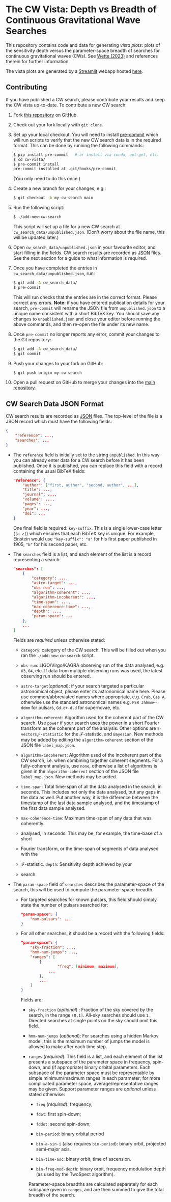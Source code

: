 # The CW Vista: Depth vs Breadth of Continuous Gravitational Wave Searches

This repository contains code and data for generating *vista plots*: plots of
the sensitivity depth versus the parameter-space breadth of searches for
continuous gravitational waves (CWs). See [Wette (2023)][wette2023] and
references therein for further information.

The vista plots are generated by a [Streamlit][streamlit] webapp hosted
[here][webapp].

## Contributing

If you have published a CW search, please contribute your results and keep the
CW vista up-to-date. To contribute a new CW search:

1. Fork [this repository][repo] on GitHub.

2. Check out your fork locally with `git clone`.

3. Set up your local checkout. You will need to install [pre-commit][pre-commit]
   which will run scripts to verify that the new CW search data is in the
   required format. This can be done by running the following commands:

   ```bash
   $ pip install pre-commit   # or install via conda, apt-get, etc.
   $ cd cw-vista/
   $ pre-commit install
   pre-commit installed at .git/hooks/pre-commit
   ```

   (You only need to do this once.)

4. Create a new branch for your changes, e.g.:

   ```bash
   $ git checkout -b my-cw-search main
   ```

5. Run the following script:

   ```bash
   $ ./add-new-cw-search
   ```

   This script will set up a file for a new CW search at
   `cw_search_data/unpublished.json`. (Don't worry about the file name, this
   will be updated later.)

6. Open `cw_search_data/unpublished.json` in your favourite editor, and start
   filling in the fields. CW search results are recorded as [JSON][json]
   files. See the next section for a guide to what information is required.

7. Once you have completed the entries in `cw_search_data/unpublished.json`, run:

   ```bash
   $ git add -A cw_search_data/
   $ pre-commit
   ```

   This will run checks that the entries are in the correct format. Please
   correct any errors.  **Note:** if you have entered publication details for
   your search, `pre-commit` will rename the JSON file from `unpublished.json`
   to a unique name consistent with a short BibTeX key. You should save any
   changes to `unpublished.json` and close your editor before running the above
   commands, and then re-open the file under its new name.

8. Once `pre-commit` no longer reports any error, commit your changes to the Git repository:

   ```bash
   $ git add -A cw_search_data/
   $ git commit
   ```

9. Push your changes to your fork on GitHub:

   ```bash
   $ git push origin my-cw-search
   ```

10. Open a pull request on GitHub to merge your changes into the [main
    repository](repo).

## CW Search Data JSON Format

CW search results are recorded as [JSON][json] files. The top-level of the file
is a JSON record which must have the following fields:

```json
{
    "reference": ...,
    "searches": ...
}
```

* The `reference` field is initially set to the string `unpublished`. In this way
  you can already enter data for a CW search before it has been published. Once
  it is published, you can replace this field with a record containing the usual
  BibTeX fields:

  ```json
  "reference": {
      "author": ["first, author", "second, author", ...],
      "title": ...,
      "journal": ...,
      "volume": ...,
      "pages": ...,
      "year": ...,
      "doi": ...
  }
  ```

  One final field is required: `key-suffix`. This is a single lower-case letter
  (`[a-z]`) which ensures that each BibTeX key is unique. For example, Einstein
  would use `"key-suffix": "a"` for his first paper published in 1905, `"b"` for
  his second paper, etc.

* The `searches` field is a list, and each element of the list is a record
  representing a search:

  ```json
  "searches": [
      {
          "category": ...,
          "astro-target": ...,
          "obs-run": ...,
          "algorithm-coherent": ...,
          "algorithm-incoherent": ...,
          "time-span": ...,
          "max-coherence-time": ...,
          "depth": ...,
          "param-space": ...
      },
      ...
  ]
  ```

  Fields are *required* unless otherwise stated:

  * `category`: category of the CW search. This will be filled out when you ran
    the `./add-new-cw-search` script.

  * `obs-run`: LIGO/Virgo/KAGRA observing run of the data analysed, e.g. `O3`,
    `O4`, etc. If data from multiple observing runs was used, the latest
    observing run should be entered.

  * `astro-target`(*optional*): if your search targeted a particular
    astronomical object, please enter its astronomical name here. Please use
    common/abbreviated names where appropriate, e.g. `Crab`, `Cas A`, otherwise
    use the standard astronomical names e.g. `PSR Jhhmm+-ddmm` for pulsars,
    `Gd.d+-d.d` for supernovae, etc.

  * `algorithm-coherent`: Algorithm used for the coherent part of the CW
    search. Use `power` if your search uses the power in a short Fourier
    transform as the coherent part of the analysis. Other options are
    `5-vectors`,`F-statistic` for the $\mathcal{F}$-statistic, and
    `Bayesian`. New methods may be added by editing the `algorithm-coherent`
    section of the JSON file `label_map.json`.

  * `algorithm-incoherent`: Algorithm used of the incoherent part of the CW
    search, i.e. when combining together coherent segments. For a fully-coherent
    analysis, use `none`, otherwise a list of algorithms is given in the
    `algorithm-coherent` section of the JSON file `label_map.json`. New methods
    may be added.

  * `time-span`: Total time-span of all the data analysed in the search, in
    seconds. This includes not only the data analysed, but any gaps in the data
    as well. Put another way, it is the difference between the timestamp of the
    last data sample analysed, and the timestamp of the first data sample
    analysed.

  * `max-coherence-time`: Maximum time-span of any data that was coherently
  * analysed, in seconds. This may be, for example, the time-base of a short
  * Fourier transform, or the time-span of segments of data analysed with the
  * $\mathcal{F}$-statistic.  `depth`: Sensitivity depth achieved by your
  * search.

* The `param-space` field of `searches` describes the parameter-space of the
  search, this will be used to compute the parameter-space breadth.

  * For targeted searches for known pulsars, this field should simply state the
    number of pulsars searched for:

    ```json
    "param-space": {
        "num-pulsars": ...
    }
    ```

  * For all other searches, it should be a record with the following fields:

    ```json
    "param-space": {
        "sky-fraction": ...,
        "hmm-num-jumps": ...,
        "ranges": [
            {
                    "freq": [minimum, maximum],
                ...
            },
            ...
        ]
    }
    ```

    Fields are:

    * `sky-fraction` (*optional*) : Fraction of the sky covered by the search,
      in the range `(0,1]`. All-sky searches should use `1`. Directed searches
      at single points on the sky should omit this field.

    * `hmm-num-jumps` (*optional*): For searches using a hidden Markov model,
      this is the maximum number of jumps the model is allowed to make after
      each time step.

    * `ranges` (*required*): This field is a list, and each element of the list
      presents a subspace of the parameter space in frequency, spin-down, and (if
      appropriate) binary orbital parameters. Each subspace of the parameter
      space must be representable by simple minimum/maximum ranges in each
      parameter; for more complicated parameter space, average/representative
      ranges may be given. Support parameter ranges are *optional* unless stated
      otherwise:

      * `freq` (*required*): frequency;

      * `fdot`: first spin-down;

      * `fddot`: second spin-down;

      * `bin-period`: binary orbital period

      * `bin-a-sin-i` (also requires `bin-period`): binary orbit, projected semi-major axis.

      * `bin-time-asc`: binary orbit, time of ascension.

      * `bin-freq-mod-depth`: binary orbit, frequency modulation depth (as used
        by the TwoSpect algorithm).

      Parameter-space breadths are calculated separately for each subspace given
      in `ranges`, and are then summed to give the total breadth of the search.


[json]:             https://www.json.org/
[pre-commit]:       https://pre-commit.com/
[repo]:             https://github.com/cw-vista/cw-vista/
[streamlit]:        https://streamlit.io/
[webapp]:           https://cw-vista.streamlit.app/
[wette2023]:        https://doi.org/10.1016/j.astropartphys.2023.102880
